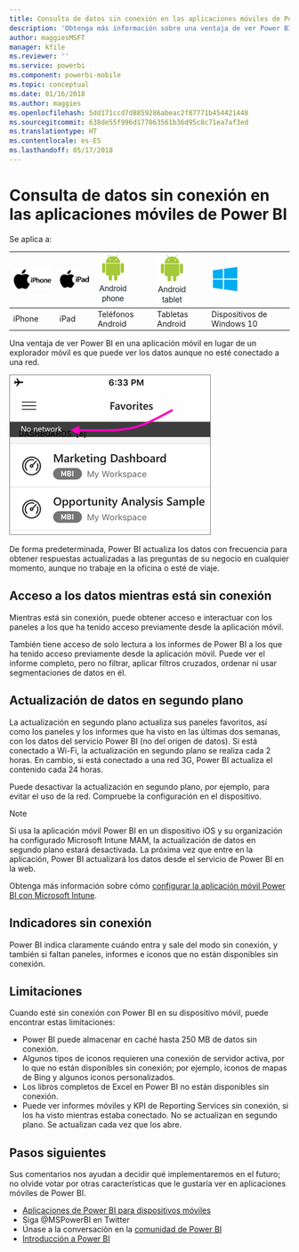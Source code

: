 ```yaml
---
title: Consulta de datos sin conexión en las aplicaciones móviles de Power BI
description: 'Obtenga más información sobre una ventaja de ver Power BI en una aplicación móvil en lugar de un explorador móvil: puede ver los datos aunque no esté conectado a una red.'
author: maggiesMSFT
manager: kfile
ms.reviewer: ''
ms.service: powerbi
ms.component: powerbi-mobile
ms.topic: conceptual
ms.date: 01/16/2018
ms.author: maggies
ms.openlocfilehash: 5dd171ccd7d8859286abeac2f87771b454421448
ms.sourcegitcommit: 638de55f996d177063561b36d95c8c71ea7af3ed
ms.translationtype: HT
ms.contentlocale: es-ES
ms.lasthandoff: 05/17/2018
---
```

# <a name="view-your-data-offline-in-the-power-bi-mobile-apps"></a>Consulta de datos sin conexión en las aplicaciones móviles de Power BI
Se aplica a:

| ![iPhone](media/mobile-apps-offline-data/iphone-logo-50-px.png) | ![iPad](media/mobile-apps-offline-data/ipad-logo-50-px.png) | ![Teléfono Android](media/mobile-apps-offline-data/android-phone-logo-50-px.png) | ![Tableta Android](media/mobile-apps-offline-data/android-tablet-logo-50-px.png) | ![Windows 10](media/mobile-apps-offline-data/win-10-logo-50-px.png) |
|:--- |:--- |:--- |:--- |:--- |
| iPhone |iPad |Teléfonos Android |Tabletas Android |Dispositivos de Windows 10 |

Una ventaja de ver Power BI en una aplicación móvil en lugar de un explorador móvil es que puede ver los datos aunque no esté conectado a una red. 

![No hay mensajes de red](media/mobile-apps-offline-data/power-bi-iphone-no-network.png)

De forma predeterminada, Power BI actualiza los datos con frecuencia para obtener respuestas actualizadas a las preguntas de su negocio en cualquier momento, aunque no trabaje en la oficina o esté de viaje.

## <a name="data-access-while-youre-offline"></a>Acceso a los datos mientras está sin conexión
Mientras está sin conexión, puede obtener acceso e interactuar con los paneles a los que ha tenido acceso previamente desde la aplicación móvil.

También tiene acceso de solo lectura a los informes de Power BI a los que ha tenido acceso previamente desde la aplicación móvil. Puede ver el informe completo, pero no filtrar, aplicar filtros cruzados, ordenar ni usar segmentaciones de datos en él.

## <a name="background-data-refresh"></a>Actualización de datos en segundo plano
La actualización en segundo plano actualiza sus paneles favoritos, así como los paneles y los informes que ha visto en las últimas dos semanas, con los datos del servicio Power BI (no del origen de datos). Si está conectado a Wi-Fi, la actualización en segundo plano se realiza cada 2 horas. En cambio, si está conectado a una red 3G, Power BI actualiza el contenido cada 24 horas.

Puede desactivar la actualización en segundo plano, por ejemplo, para evitar el uso de la red. Compruebe la configuración en el dispositivo.

> [!NOTE]
> Si usa la aplicación móvil Power BI en un dispositivo iOS y su organización ha configurado Microsoft Intune MAM, la actualización de datos en segundo plano estará desactivada. La próxima vez que entre en la aplicación, Power BI actualizará los datos desde el servicio de Power BI en la web.
> 
> Obtenga más información sobre cómo [configurar la aplicación móvil Power BI con Microsoft Intune](service-admin-mobile-intune.md). 
> 
> 

## <a name="offline-indicators"></a>Indicadores sin conexión
Power BI indica claramente cuándo entra y sale del modo sin conexión, y también si faltan paneles, informes e iconos que no están disponibles sin conexión.

## <a name="limitations"></a>Limitaciones
Cuando esté sin conexión con Power BI en su dispositivo móvil, puede encontrar estas limitaciones:

* Power BI puede almacenar en caché hasta 250 MB de datos sin conexión.
* Algunos tipos de iconos requieren una conexión de servidor activa, por lo que no están disponibles sin conexión; por ejemplo, iconos de mapas de Bing y algunos iconos personalizados.
* Los libros completos de Excel en Power BI no están disponibles sin conexión.
* Puede ver informes móviles y KPI de Reporting Services sin conexión, si los ha visto mientras estaba conectado. No se actualizan en segundo plano. Se actualizan cada vez que los abre. 

## <a name="next-steps"></a>Pasos siguientes
Sus comentarios nos ayudan a decidir qué implementaremos en el futuro; no olvide votar por otras características que le gustaría ver en aplicaciones móviles de Power BI. 

* [Aplicaciones de Power BI para dispositivos móviles](mobile-apps-for-mobile-devices.md)
* Siga @MSPowerBI en Twitter
* Únase a la conversación en la [comunidad de Power BI](http://community.powerbi.com/)
* [Introducción a Power BI](service-get-started.md)

